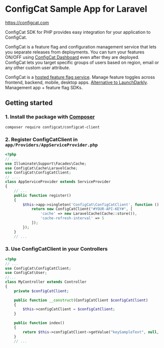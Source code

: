 # ConfigCat Sample App for Laravel
https://configcat.com

ConfigCat SDK for PHP provides easy integration for your application to ConfigCat.

ConfigCat is a feature flag and configuration management service that lets you separate releases from deployments. You can turn your features ON/OFF using <a href="https://app.configcat.com" target="_blank">ConfigCat Dashboard</a> even after they are deployed. ConfigCat lets you target specific groups of users based on region, email or any other custom user attribute.

ConfigCat is a <a href="https://configcat.com" target="_blank">hosted feature flag service</a>. Manage feature toggles across frontend, backend, mobile, desktop apps. <a href="https://configcat.com" target="_blank">Alternative to LaunchDarkly</a>. Management app + feature flag SDKs.

## Getting started

### 1. Install the package with [Composer](https://getcomposer.org/)
```shell
composer require configcat/configcat-client
```

### 2. Register ConfigCatClient in `app/Providers/AppServiceProvider.php`
```php
<?php
// ...
use Illuminate\Support\Facades\Cache;
use ConfigCat\Cache\LaravelCache;
use ConfigCat\ConfigCatClient;
// ....
class AppServiceProvider extends ServiceProvider
{
    // ...    
    public function register()
    {
        $this->app->singleton('ConfigCat\ConfigCatClient', function () {
            return new ConfigCatClient("#YOUR-API-KEY#", [
                'cache' => new LaravelCache(Cache::store()),
                'cache-refresh-interval' => 5
            ]);
        });
    }
    // ...
```

### 3. Use ConfigCatClient in your Controllers
```php
<?php
// ...
use ConfigCat\ConfigCatClient;
use ConfigCat\User;
//...
class MyController extends Controller
{
    private $configCatClient;
    
    public function __construct(ConfigCatClient $configCatClient)
    {
        $this->configCatClient = $configCatClient;
    }
    
    public function index()
    {
        return $this->configCatClient->getValue("keySampleText", null, new User("id"));
    }
    // ...
```
